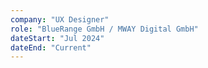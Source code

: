 ```yaml
---
company: "UX Designer"
role: "BlueRange GmbH / MWAY Digital GmbH"
dateStart: "Jul 2024"
dateEnd: "Current"
---
```


<!-- Sit amet consectetur adipisicing elit. Iure illo neque tempora, voluptatem est quaerat voluptas praesentium ipsa dolorem dignissimos nulla ratione distinctio quae maiores eligendi nostrum? Quibusdam, debitis voluptatum, lorem ipsum dolor. -->